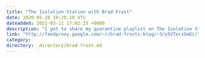 ```yaml
---
title: "The Isolation Station with Brad Frost"
date: 2020-05-20 19:20:19 UTC
dateadded: 2021-03-11 17:02:25 +0000
description: "I got to share my quarantine playlist on The Isolation Station, and gave a bit of context behind some of the picks in my interview."
link: "http://feedproxy.google.com/~r/brad-frosts-blog/~3/y5VTeczGmEc/"
category:
directory: _directory/brad-frost.md
---
```

